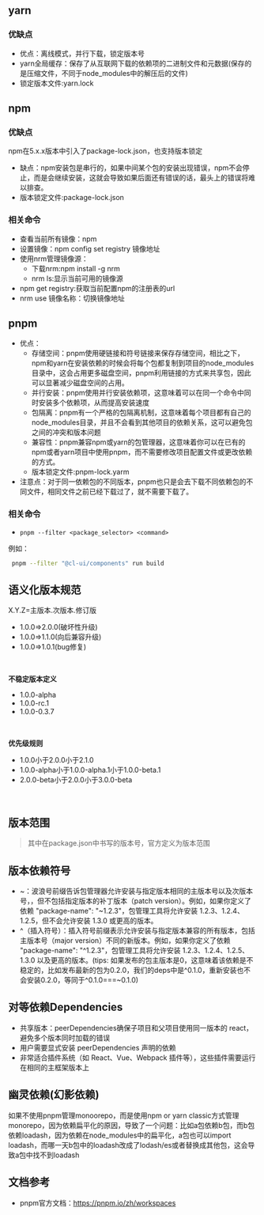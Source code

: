 ## yarn
### 优缺点

- 优点：离线模式，并行下载，锁定版本号
- yarn全局缓存：保存了从互联网下载的依赖项的二进制文件和元数据(保存的是压缩文件，不同于node_modules中的解压后的文件)
- 锁定版本文件:yarn.lock
## npm
### 优缺点
npm在5.x.x版本中引入了package-lock.json，也支持版本锁定

- 缺点：npm安装包是串行的，如果中间某个包的安装出现错误，npm不会停止，而是会继续安装，这就会导致如果后面还有错误的话，最头上的错误将难以排查。
- 版本锁定文件:package-lock.json
### 相关命令
- 查看当前所有镜像：npm 
- 设置镜像：npm config set registry 镜像地址
- 使用nrm管理镜像源：
   - 下载nrm:npm install -g nrm
   - nrm ls:显示当前可用的镜像源
- npm get registry:获取当前配置npm的注册表的url
- nrm use 镜像名称：切换镜像地址
## pnpm

- 优点：
   - 存储空间：pnpm使用硬链接和符号链接来保存存储空间，相比之下，npm和yarn在安装依赖的时候会将每个包都复制到项目的node_modules目录中，这会占用更多磁盘空间，pnpm利用链接的方式来共享包，因此可以显著减少磁盘空间的占用。
   - 并行安装：pnpm使用并行安装依赖项，这意味着可以在同一个命令中同时安装多个依赖项，从而提高安装速度
   - 包隔离：pnpm有一个严格的包隔离机制，这意味着每个项目都有自己的node_modules目录，并且不会看到其他项目的依赖关系，这可以避免包之间的冲突和版本问题
   - 兼容性：pnpm兼容npm或yarn的包管理器，这意味着你可以在已有的npm或者yarn项目中使用pnpm，而不需要修改项目配置文件或更改依赖的方式。
   - 版本锁定文件:pnpm-lock.yarm
- 注意点：对于同一依赖包的不同版本，pnpm也只是会去下载不同依赖包的不同文件，相同文件之前已经下载过了，就不需要下载了。

### 相关命令
- `pnpm --filter <package_selector> <command> `

例如：
```bash
 pnpm --filter "@cl-ui/components" run build
```
## 语义化版本规范
X.Y.Z=主版本.次版本.修订版
- 1.0.0=>2.0.0(破坏性升级)
- 1.0.0=>1.1.0(向后兼容升级)
- 1.0.0=>1.0.1(bug修复)
<br>

<strong>不稳定版本定义</strong>
- 1.0.0-alpha
- 1.0.0-rc.1
- 1.0.0-0.3.7
<br>

<b>优先级规则</b>
- 1.0.0小于2.0.0小于2.1.0
- 1.0.0-alpha小于1.0.0-alpha.1小于1.0.0-beta.1
- 2.0.0-beta小于2.0.0小于3.0.0-beta
<br>

## 版本范围
> 其中在package.json中书写的版本号，官方定义为版本范围

## 版本依赖符号
- ~：波浪号前缀告诉包管理器允许安装与指定版本相同的主版本号以及次版本号，，但不包括指定版本的补丁版本（patch version）。例如，如果你定义了依赖 "package-name": "~1.2.3"，包管理工具将允许安装 1.2.3、1.2.4、1.2.5，但不会允许安装 1.3.0 或更高的版本。
- ^（插入符号）：插入符号前缀表示允许安装与指定版本兼容的所有版本，包括主版本号（major version）不同的新版本。例如，如果你定义了依赖 "package-name": "^1.2.3"，包管理工具将允许安装 1.2.3、1.2.4、1.2.5、1.3.0 以及更高的版本。(tips: 如果发布的包主版本是0，这意味着该依赖是不稳定的，比如发布最新的包为0.2.0，我们的deps中是^0.1.0，重新安装也不会安装0.2.0，等同于^0.1.0===~0.1.0)

## 对等依赖Dependencies 
- 共享版本：peerDependencies确保子项目和父项目使用同一版本的 react，避免多个版本同时加载的错误
- 用户需要显式安装 peerDependencies 声明的依赖
- 非常适合插件系统（如 React、Vue、Webpack 插件等），这些插件需要运行在相同的主框架版本上

## 幽灵依赖(幻影依赖)
如果不使用pnpm管理monoorepo，而是使用npm or yarn classic方式管理monorepo，因为依赖扁平化的原因，导致了一个问题：比如a包依赖b包，而b包依赖loadash，因为依赖在node_modules中的扁平化，a包也可以import loadash，而哪一天b包中的loadash改成了lodash/es或者替换成其他包，这会导致a包中找不到loadash

## 文档参考
- pnpm官方文档：https://pnpm.io/zh/workspaces
